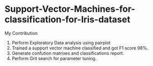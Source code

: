 # Support-Vector-Machines-for-classification-for-Iris-dataset


My Contribution 

1.  Perform Exploratory Data analysis using pairplot
2.  Trained a support vector machine classified and got F1 score 98%.
3.  Generate confution matrixes and classifications report.
4.  Perform Grit search for parameter tuning.
